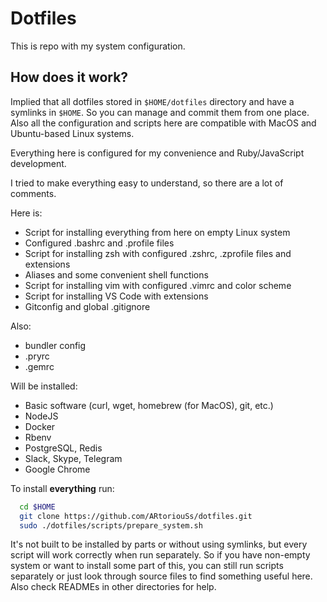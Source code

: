 # Dotfiles

This is repo with my system configuration.

## How does it work?

Implied that all dotfiles stored in `$HOME/dotfiles` directory and have a symlinks in `$HOME`. So you can manage and commit them from one place. Also all the configuration and scripts here are compatible with MacOS and Ubuntu-based Linux systems.

Everything here is configured for my convenience and Ruby/JavaScript development.

I tried to make everything easy to understand, so there are a lot of comments.

Here is:

- Script for installing everything from here on empty Linux system
- Configured .bashrc and .profile files
- Script for installing zsh with configured .zshrc, .zprofile files and extensions
- Aliases and some convenient shell functions
- Script for installing vim with configured .vimrc and color scheme
- Script for installing VS Code with extensions
- Gitconfig and global .gitignore

Also:

- bundler config
- .pryrc
- .gemrc

Will be installed:

- Basic software (curl, wget, homebrew (for MacOS), git, etc.)
- NodeJS
- Docker
- Rbenv
- PostgreSQL, Redis
- Slack, Skype, Telegram
- Google Chrome

To install **everything** run:

```bash
  cd $HOME
  git clone https://github.com/ARtoriouSs/dotfiles.git
  sudo ./dotfiles/scripts/prepare_system.sh
```

It's not built to be installed by parts or without using symlinks, but every script will work correctly when run separately. So if you have non-empty system or want to install some part of this, you can still run scripts separately or just look through source files to find something useful here. Also check READMEs in other directories for help.
